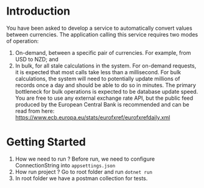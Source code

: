 # Introduction 
You have been asked to develop a service to automatically convert values between currencies. The
application calling this service requires two modes of operation:
1. On-demand, between a specific pair of currencies. For example, from USD to NZD; and
2. In bulk, for all stale calculations in the system.
For on-demand requests, it is expected that most calls take less than a millisecond. For bulk calculations,
the system will need to potentially update millions of records once a day and should be able to do so in
minutes. The primary bottleneck for bulk operations is expected to be database update speed.
You are free to use any external exchange rate API, but the public feed produced by the European Central
Bank is recommended and can be read from here: https://www.ecb.europa.eu/stats/eurofxref/eurofxrefdaily.xml 

# Getting Started
1. How we need to run ?
	Before run, we need to configure ConnectionString into `appsettings.json`
2. How run project ?
	Go to root folder and run `dotnet run`
3. In root folder we have a postman collection for tests.